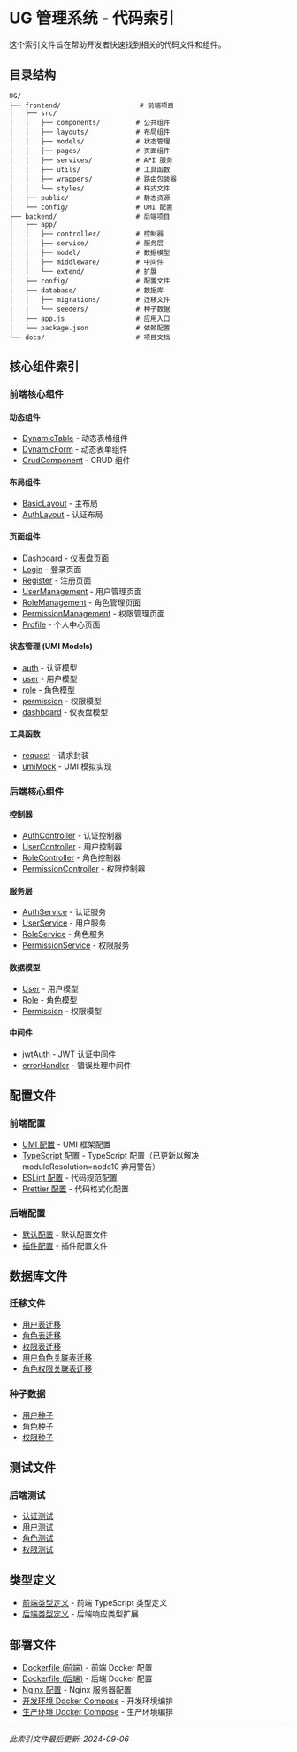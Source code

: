 # UG 管理系统 - 代码索引

这个索引文件旨在帮助开发者快速找到相关的代码文件和组件。

## 目录结构

```
UG/
├── frontend/                    # 前端项目
│   ├── src/
│   │   ├── components/         # 公共组件
│   │   ├── layouts/            # 布局组件
│   │   ├── models/             # 状态管理
│   │   ├── pages/              # 页面组件
│   │   ├── services/           # API 服务
│   │   ├── utils/              # 工具函数
│   │   ├── wrappers/           # 路由包装器
│   │   └── styles/             # 样式文件
│   ├── public/                 # 静态资源
│   └── config/                 # UMI 配置
├── backend/                    # 后端项目
│   ├── app/
│   │   ├── controller/         # 控制器
│   │   ├── service/            # 服务层
│   │   ├── model/              # 数据模型
│   │   ├── middleware/         # 中间件
│   │   └── extend/             # 扩展
│   ├── config/                 # 配置文件
│   ├── database/               # 数据库
│   │   ├── migrations/         # 迁移文件
│   │   └── seeders/            # 种子数据
│   ├── app.js                  # 应用入口
│   └── package.json            # 依赖配置
└── docs/                       # 项目文档
```

## 核心组件索引

### 前端核心组件

#### 动态组件

- [DynamicTable](../frontend/src/components/DynamicTable/index.tsx) - 动态表格组件
- [DynamicForm](../frontend/src/components/DynamicForm/index.tsx) - 动态表单组件
- [CrudComponent](../frontend/src/components/CrudComponent/index.tsx) - CRUD 组件

#### 布局组件

- [BasicLayout](../frontend/src/layouts/BasicLayout/index.tsx) - 主布局
- [AuthLayout](../frontend/src/layouts/AuthLayout/index.tsx) - 认证布局

#### 页面组件

- [Dashboard](../frontend/src/pages/Dashboard/index.tsx) - 仪表盘页面
- [Login](../frontend/src/pages/Auth/Login/index.tsx) - 登录页面
- [Register](../frontend/src/pages/Auth/Register/index.tsx) - 注册页面
- [UserManagement](../frontend/src/pages/System/User/index.tsx) - 用户管理页面
- [RoleManagement](../frontend/src/pages/System/Role/index.tsx) - 角色管理页面
- [PermissionManagement](../frontend/src/pages/System/Permission/index.tsx) - 权限管理页面
- [Profile](../frontend/src/pages/Profile/index.tsx) - 个人中心页面

#### 状态管理 (UMI Models)

- [auth](../frontend/src/models/auth.ts) - 认证模型
- [user](../frontend/src/models/user.ts) - 用户模型
- [role](../frontend/src/models/role.ts) - 角色模型
- [permission](../frontend/src/models/permission.ts) - 权限模型
- [dashboard](../frontend/src/models/dashboard.ts) - 仪表盘模型

#### 工具函数

- [request](../frontend/src/utils/request.ts) - 请求封装
- [umiMock](../frontend/src/utils/umiMock.ts) - UMI 模拟实现

### 后端核心组件

#### 控制器

- [AuthController](../backend/app/controller/auth.js) - 认证控制器
- [UserController](../backend/app/controller/user.js) - 用户控制器
- [RoleController](../backend/app/controller/role.js) - 角色控制器
- [PermissionController](../backend/app/controller/permission.js) - 权限控制器

#### 服务层

- [AuthService](../backend/app/service/auth.js) - 认证服务
- [UserService](../backend/app/service/user.js) - 用户服务
- [RoleService](../backend/app/service/role.js) - 角色服务
- [PermissionService](../backend/app/service/permission.js) - 权限服务

#### 数据模型

- [User](../backend/app/model/user.js) - 用户模型
- [Role](../backend/app/model/role.js) - 角色模型
- [Permission](../backend/app/model/permission.js) - 权限模型

#### 中间件

- [jwtAuth](../backend/app/middleware/jwtAuth.js) - JWT 认证中间件
- [errorHandler](../backend/app/middleware/errorHandler.js) - 错误处理中间件

## 配置文件

### 前端配置

- [UMI 配置](../frontend/.umirc.ts) - UMI 框架配置
- [TypeScript 配置](../frontend/tsconfig.json) - TypeScript 配置（已更新以解决 moduleResolution=node10 弃用警告）
- [ESLint 配置](../frontend/.eslintrc.json) - 代码规范配置
- [Prettier 配置](../frontend/.prettierrc.json) - 代码格式化配置

### 后端配置

- [默认配置](../backend/config/config.default.js) - 默认配置文件
- [插件配置](../backend/config/plugin.js) - 插件配置文件

## 数据库文件

### 迁移文件

- [用户表迁移](../backend/database/migrations/20230906000000-create-user.js)
- [角色表迁移](../backend/database/migrations/20230906000001-create-role.js)
- [权限表迁移](../backend/database/migrations/20230906000002-create-permission.js)
- [用户角色关联表迁移](../backend/database/migrations/20230906000003-create-user-role.js)
- [角色权限关联表迁移](../backend/database/migrations/20230906000004-create-role-permission.js)

### 种子数据

- [用户种子](../backend/database/seeders/20230906000000-user.js)
- [角色种子](../backend/database/seeders/20230906000001-role.js)
- [权限种子](../backend/database/seeders/20230906000002-permission.js)

## 测试文件

### 后端测试

- [认证测试](../backend/test/app/controller/auth.test.js)
- [用户测试](../backend/test/app/controller/user.test.js)
- [角色测试](../backend/test/app/controller/role.test.js)
- [权限测试](../backend/test/app/controller/permission.test.js)

## 类型定义

- [前端类型定义](../frontend/src/types/index.ts) - 前端 TypeScript 类型定义
- [后端类型定义](../backend/app/extend/context.js) - 后端响应类型扩展

## 部署文件

- [Dockerfile (前端)](../frontend/Dockerfile) - 前端 Docker 配置
- [Dockerfile (后端)](../backend/Dockerfile) - 后端 Docker 配置
- [Nginx 配置](../frontend/nginx.conf) - Nginx 服务器配置
- [开发环境 Docker Compose](../docker-compose.yml) - 开发环境编排
- [生产环境 Docker Compose](../docker-compose.prod.yml) - 生产环境编排

---

_此索引文件最后更新: 2024-09-06_
